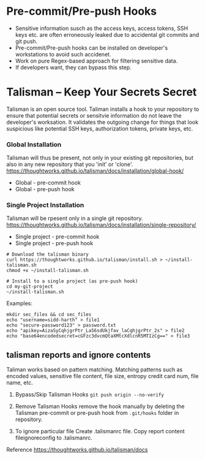 # Pre-commit/Pre-push Hooks
* Sensitive information susch as the access keys, access tokens, SSH keys etc. are often erroneously leaked due to accidental git commits and git push.
* Pre-commit/Pre-push hooks can be installed on developer's workstations to avoid such accidenet.
* Work on pure Regex-based approach for filtering sensitive data.
* If developers want, they can bypass this step.

# Talisman – Keep Your Secrets Secret
Talisman is an open source tool.
Taliman installs a hook to your repository to ensure that potential secrets or sensitvie information do not leave the developer's worksation.
It validates the outgoing change for things that look suspicious like potential SSH keys, authorization tokens, private keys, etc.


### Global Installation 
Talisman will thus  be present, not only in your existing git repositories, but also in any new repository that you 'init' or 'clone'.
https://thoughtworks.github.io/talisman/docs/installation/global-hook/
* Global - pre-commit hook
* Global - pre-push hook

### Single Project Installation 
Talisman will be rpesent only in a single git repository.
https://thoughtworks.github.io/talisman/docs/installation/single-repository/
* Single project - pre-commit hook
* Single project - pre-push hook
```
# Download the talisman binary
curl https://thoughtworks.github.io/talisman/install.sh > ~/install-talisman.sh
chmod +x ~/install-talisman.sh

# Install to a single project (as pre-push hook)
cd my-git-project
~/install-talisman.sh
```
Examples:
```
mkdir sec_files && cd sec_files
echo "username=sidd-harth" > file1
echo "secure-password123" > password.txt
echo "apikey=AizaSyCqhjgrPtr_La56sdUkjfav_laCqhjgrPtr_2s" > file2
echo "base64encodedsecret=cGFzc3dvcmQtaXMtcXdlcnR5MTIzCg==" > file3
```

## talisman reports and ignore contents
Taliman works based on pattern matching.
Matching patterns such as encoded values, sensitive file content, file size, entropy credit card num, file name, etc.

1. Bypass/Skip Talisman Hooks `git push origin --no-verify`

2. Remove Talisman Hooks
remove the hook manually by deleting the Talisman pre-commit or pre-push hook from `.git/hooks` folder in repository.

3. To ignore particular file 
Create .talismanrc file.
Copy report content fileignoreconfig to .talismanrc.

Reference
https://thoughtworks.github.io/talisman/docs